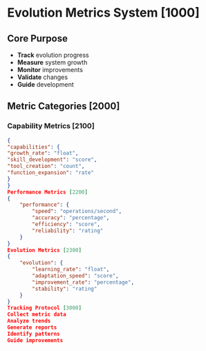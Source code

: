 # Evolution Metrics System [1000]

## Core Purpose
- **Track** evolution progress
- **Measure** system growth
- **Monitor** improvements
- **Validate** changes
- **Guide** development

## Metric Categories [2000]

### Capability Metrics [2100]
```json
{
"capabilities": {
"growth_rate": "float",
"skill_development": "score",
"tool_creation": "count",
"function_expansion": "rate"
}
}
Performance Metrics [2200]
{
    "performance": {
        "speed": "operations/second",
        "accuracy": "percentage",
        "efficiency": "score",
        "reliability": "rating"
    }
}
Evolution Metrics [2300]
{
    "evolution": {
        "learning_rate": "float",
        "adaptation_speed": "score",
        "improvement_rate": "percentage",
        "stability": "rating"
    }
}
Tracking Protocol [3000]
Collect metric data
Analyze trends
Generate reports
Identify patterns
Guide improvements